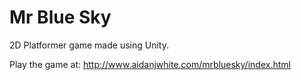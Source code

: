 # Mr Blue Sky

2D Platformer game made using Unity.

Play the game at: http://www.aidanjwhite.com/mrbluesky/index.html
